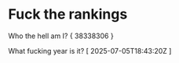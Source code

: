 # Fuck the rankings

Who the hell am I?
{ 38338306 }

What fucking year is it?
[ 2025-07-05T18:43:20Z ]
